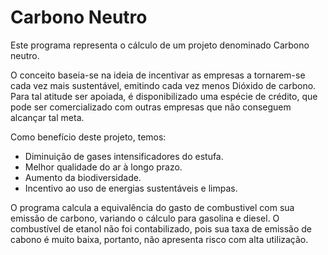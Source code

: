 # Carbono Neutro

Este programa representa o cálculo de um projeto denominado Carbono neutro.

O conceito baseia-se na ideia de incentivar as empresas a tornarem-se cada vez mais sustentável, emitindo cada vez menos Dióxido de carbono.
Para tal atitude ser apoiada, é disponibilizado uma espécie de crédito, que pode ser comercializado com outras empresas que não conseguem alcançar tal meta.

Como benefício deste projeto, temos:
- Diminuição de gases intensificadores do estufa.
- Melhor qualidade do ar à longo prazo.
- Aumento da biodiversidade.
- Incentivo ao uso de energias sustentáveis e limpas.

O programa calcula a equivalência do gasto de combustivel com sua emissão de carbono, variando o cálculo para gasolina e diesel. O combustível de etanol não foi contabilizado, pois sua taxa de emissão de cabono é muito baixa, portanto, não apresenta risco com alta utilização.
